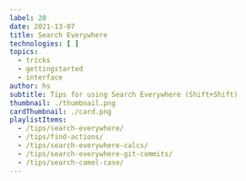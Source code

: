 ```yaml
---
label: 20
date: 2021-13-07
title: Search Everywhere
technologies: [ ]
topics:
  - tricks
  - gettingstarted
  - interface
author: hs
subtitle: Tips for using Search Everywhere (Shift+Shift)
thumbnail: ./thumbnail.png
cardThumbnail: ./card.png
playlistItems:
  - /tips/search-everywhere/
  - /tips/find-actions/
  - /tips/search-everywhere-calcs/
  - /tips/search-everywhere-git-commits/
  - /tips/search-camel-case/
---
```


